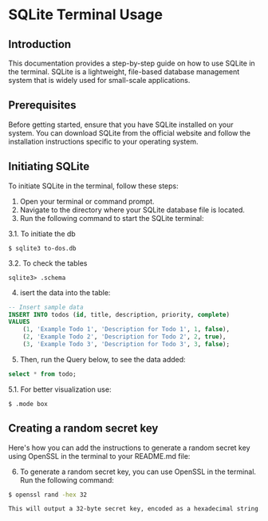 # SQLite Terminal Usage

## Introduction

This documentation provides a step-by-step guide on how to use SQLite in the terminal. SQLite is a lightweight, file-based database management system that is widely used for small-scale applications.

## Prerequisites

Before getting started, ensure that you have SQLite installed on your system. You can download SQLite from the official website and follow the installation instructions specific to your operating system.

## Initiating SQLite

To initiate SQLite in the terminal, follow these steps:

1. Open your terminal or command prompt.
2. Navigate to the directory where your SQLite database file is located.
3. Run the following command to start the SQLite terminal:

3.1. To initiate the db
```
$ sqlite3 to-dos.db
```


3.2. To check the tables 
```
sqlite3> .schema
```

4. isert the data into the table:

```sql
-- Insert sample data
INSERT INTO todos (id, title, description, priority, complete) 
VALUES 
    (1, 'Example Todo 1', 'Description for Todo 1', 1, false),
    (2, 'Example Todo 2', 'Description for Todo 2', 2, true),
    (3, 'Example Todo 3', 'Description for Todo 3', 3, false);

```
5. Then, run the Query below, to see the data added:

```sql
select * from todo;
```

5.1. For better visualization use:
```
$ .mode box
```

## Creating a random secret key


Here's how you can add the instructions to generate a random secret key using OpenSSL in the terminal to your README.md file:

6. To generate a random secret key, you can use OpenSSL in the terminal. Run the following command:

```bash
$ openssl rand -hex 32

This will output a 32-byte secret key, encoded as a hexadecimal string. You can use this key for various purposes, such as encrypting data or signing tokens.

```
